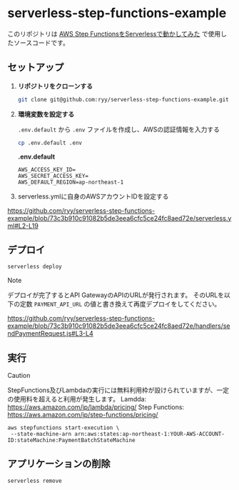 # serverless-step-functions-example

このリポジトリは [AWS Step FunctionsをServerlessで動かしてみた](https://zenn.dev/moshjp/articles/2605c6c2444d73) で使用したソースコードです。

## セットアップ

1. **リポジトリをクローンする**

   ```sh
   git clone git@github.com:ryy/serverless-step-functions-example.git
   ```

2. **環境変数を設定する**
   
   `.env.default` から `.env` ファイルを作成し、AWSの認証情報を入力する

   ```sh
   cp .env.default .env
   ```

   **.env.default**
   ```
   AWS_ACCESS_KEY_ID=
   AWS_SECRET_ACCESS_KEY=
   AWS_DEFAULT_REGION=ap-northeast-1
   ```
3. serverless.ymlに自身のAWSアカウントIDを設定する

https://github.com/ryy/serverless-step-functions-example/blob/73c3b910c91082b5de3eea6cfc5ce24fc8aed72e/serverless.yml#L2-L19

## デプロイ
   ```sh
   serverless deploy
   ```

> [!NOTE]
> デプロイが完了するとAPI GatewayのAPIのURLが発行されます。
> そのURLを以下の定数 `PAYMENT_API_URL` の値と書き換えて再度デプロイをしてください。

https://github.com/ryy/serverless-step-functions-example/blob/73c3b910c91082b5de3eea6cfc5ce24fc8aed72e/handlers/sendPaymentRequest.js#L3-L4


## 実行
   > [!CAUTION]
   > StepFunctions及びLambdaの実行には無料利用枠が設けられていますが、一定の使用料を超えると利用が発生します。
   > Lamdda: https://aws.amazon.com/jp/lambda/pricing/
   > Step Functions: https://aws.amazon.com/jp/step-functions/pricing/

   ```
   aws stepfunctions start-execution \
    --state-machine-arn arn:aws:states:ap-northeast-1:YOUR-AWS-ACCOUNT-ID:stateMachine:PaymentBatchStateMachine
   ```

## アプリケーションの削除

```sh
serverless remove
```